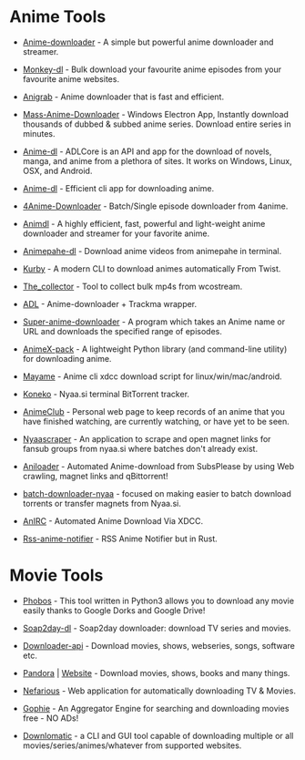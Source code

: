 # Anime Tools

* [Anime-downloader](https://github.com/anime-dl/anime-downloader) - A simple but powerful anime downloader and streamer.

* [Monkey-dl](https://github.com/Oshan96/monkey-dl) - Bulk download your favourite anime episodes from your favourite anime websites.

* [Anigrab](https://github.com/ngomile/anigrab) - Anime downloader that is fast and efficient.

* [Mass-Anime-Downloader](https://github.com/Zebraslive/Mass-Anime-Downloader) - Windows Electron App, Instantly download thousands of dubbed & subbed anime series. Download entire series in minutes.

* [Anime-dl](https://github.com/vrienstudios/anime-dl) - ADLCore is an API and app for the download of novels, manga, and anime from a plethora of sites. It works on Windows, Linux, OSX, and Android.

* [Anime-dl](https://github.com/gabelluardo/anime-dl) - Efficient cli app for downloading anime.

* [4Anime-Downloader](https://github.com/AllMight420/4Anime-Downloader) - Batch/Single episode downloader from 4anime.

* [Animdl](https://github.com/justfoolingaround/animdl) - A highly efficient, fast, powerful and light-weight anime downloader and streamer for your favorite anime.

* [Animepahe-dl](https://github.com/KevCui/animepahe-dl) - Download anime videos from animepahe in terminal.

* [Kurby](https://github.com/aberrier/kurby) - A modern CLI to download animes automatically From Twist.

* [The_collector](https://github.com/cyberrumor/the_collector) - Tool to collect bulk mp4s from wcostream.

* [ADL](https://github.com/RaitaroH/adl) - Anime-downloader + Trackma wrapper.

* [Super-anime-downloader](https://github.com/ali-sajjad-rizavi/super-anime-downloader) - A program which takes an Anime name or URL and downloads the specified range of episodes.

* [AnimeX-pack](https://github.com/Mastersam07/animeX-pack) - A lightweight Python library (and command-line utility) for downloading anime.

* [Mayame](https://github.com/asakura42/manyame) - Anime cli xdcc download script for linux/win/mac/android.

* [Koneko](https://github.com/irevenko/koneko) - Nyaa.si terminal BitTorrent tracker.

* [AnimeClub](https://github.com/Moisz22/AnimeClub) - Personal web page to keep records of an anime that you have finished watching, are currently watching, or have yet to be seen.

* [Nyaascraper](https://github.com/zaini/nyaascraper) - An application to scrape and open magnet links for fansub groups from nyaa.si where batches don't already exist.

* [Aniloader](https://github.com/Xanahol/Aniloader) - Automated Anime-download from SubsPlease by using Web crawling, magnet links and qBittorrent!

* [batch-downloader-nyaa](https://github.com/marcpinet/batch-downloader-nyaa.si/) - focused on making easier to batch download torrents or transfer magnets from Nyaa.si.

* [AnIRC](https://github.com/burgersc12/AnIRC) - Automated Anime Download Via XDCC.

* [Rss-anime-notifier](https://gitlab.com/blankX/rss-anime-notifier-rs) - RSS Anime Notifier but in Rust.


# Movie Tools

* [Phobos](https://github.com/billythegoat356/Phobos) - This tool written in Python3 allows you to download any movie easily thanks to Google Dorks and Google Drive!

* [Soap2day-dl](https://github.com/KevCui/soap2day-dl) - Soap2day downloader: download TV series and movies.

* [Downloader-api](https://github.com/SagarPaul007/downloader-api) - Download movies, shows, webseries, songs, software etc.

* [Pandora](https://github.com/SagarPaul007/pandora) | [Website](https://pandora-sp.netlify.app/) - Download movies, shows, books and many things.

* [Nefarious](https://github.com/lardbit/nefarious) - Web application for automatically downloading TV & Movies.

* [Gophie](https://github.com/Go-phie/gophie) - An Aggregator Engine for searching and downloading movies free - NO ADs!

* [Downlomatic](https://github.com/TimerErTim/downlomatic) - a CLI and GUI tool capable of downloading multiple or all movies/series/animes/whatever from supported websites.
